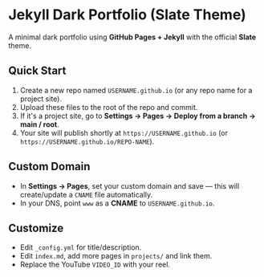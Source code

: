 # Jekyll Dark Portfolio (Slate Theme)

A minimal dark portfolio using **GitHub Pages + Jekyll** with the official **Slate** theme.

## Quick Start
1. Create a new repo named `USERNAME.github.io` (or any repo name for a project site).
2. Upload these files to the root of the repo and commit.
3. If it's a project site, go to **Settings → Pages → Deploy from a branch → main / root**.
4. Your site will publish shortly at `https://USERNAME.github.io` (or `https://USERNAME.github.io/REPO-NAME`).

## Custom Domain
- In **Settings → Pages**, set your custom domain and save — this will create/update a `CNAME` file automatically.
- In your DNS, point `www` as a **CNAME** to `USERNAME.github.io`.

## Customize
- Edit `_config.yml` for title/description.
- Edit `index.md`, add more pages in `projects/` and link them.
- Replace the YouTube `VIDEO_ID` with your reel.
